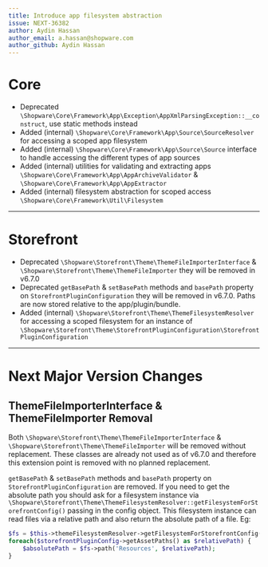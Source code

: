 ```yaml
---
title: Introduce app filesystem abstraction
issue: NEXT-36382
author: Aydin Hassan
author_email: a.hassan@shopware.com
author_github: Aydin Hassan
---
```

# Core
* Deprecated `\Shopware\Core\Framework\App\Exception\AppXmlParsingException::__construct`, use static methods instead
* Added (internal) `\Shopware\Core\Framework\App\Source\SourceResolver` for accessing a scoped app filesystem
* Added (internal) `\Shopware\Core\Framework\App\Source\Source` interface to handle accessing the different types of app sources
* Added (internal) utilities for validating and extracting apps `\Shopware\Core\Framework\App\AppArchiveValidator` & `\Shopware\Core\Framework\App\AppExtractor`
* Added (internal) filesystem abstraction for scoped access `\Shopware\Core\Framework\Util\Filesystem`
___
# Storefront
* Deprecated `\Shopware\Storefront\Theme\ThemeFileImporterInterface` & `\Shopware\Storefront\Theme\ThemeFileImporter` they will be removed in v6.7.0
* Deprecated `getBasePath` & `setBasePath` methods and `basePath` property on `StorefrontPluginConfiguration` they will be removed in  v6.7.0. Paths are now stored relative to the app/plugin/bundle.
* Added (internal) `\Shopware\Storefront\Theme\ThemeFilesystemResolver` for accessing a scoped filesystem for an instance of `\Shopware\Storefront\Theme\StorefrontPluginConfiguration\StorefrontPluginConfiguration`
___
# Next Major Version Changes
## ThemeFileImporterInterface & ThemeFileImporter Removal
Both `\Shopware\Storefront\Theme\ThemeFileImporterInterface` & `\Shopware\Storefront\Theme\ThemeFileImporter` will be removed without replacement. These classes are already not used as of v6.7.0 and therefore this extension point is removed with no planned replacement.

`getBasePath` & `setBasePath` methods and `basePath` property on `StorefrontPluginConfiguration` are removed. If you need to get the absolute path you should ask for a filesystem instance via `\Shopware\Storefront\Theme\ThemeFilesystemResolver::getFilesystemForStorefrontConfig()` passing in the config object. 
This filesystem instance can read files via a relative path and also return the absolute path of a file. Eg:

```php
$fs = $this->themeFilesystemResolver->getFilesystemForStorefrontConfig($storefrontPluginConfig);
foreach($storefrontPluginConfig->getAssetPaths() as $relativePath) {
    $absolutePath = $fs->path('Resources', $relativePath);
}
```
